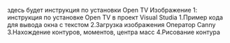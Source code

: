 здесь будет инструкция по установки
Open TV
Изображение 1: инструкция по установке Open TV в проект Visual Studia
1.Пример кода для вывода окна с текстом
2.Загрузка изображения
Оператор Canny
3.Нахождение контуров, моментов, центра масс
4.Рисование контура

